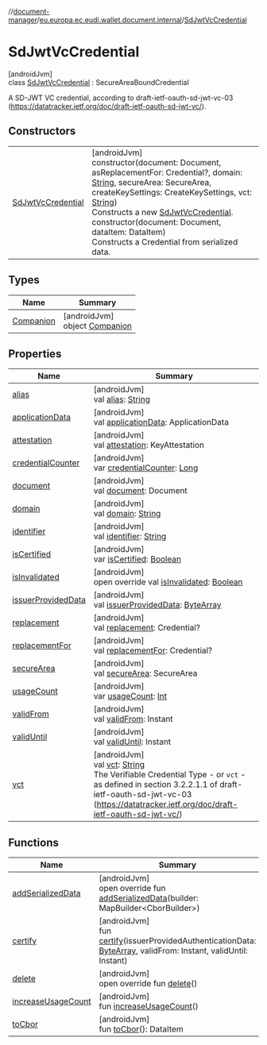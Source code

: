 //[document-manager](../../../index.md)/[eu.europa.ec.eudi.wallet.document.internal](../index.md)/[SdJwtVcCredential](index.md)

# SdJwtVcCredential

[androidJvm]\
class [SdJwtVcCredential](index.md) : SecureAreaBoundCredential

A SD-JWT VC credential, according to draft-ietf-oauth-sd-jwt-vc-03 (https://datatracker.ietf.org/doc/draft-ietf-oauth-sd-jwt-vc/).

## Constructors

| | |
|---|---|
| [SdJwtVcCredential](-sd-jwt-vc-credential.md) | [androidJvm]<br>constructor(document: Document, asReplacementFor: Credential?, domain: [String](https://kotlinlang.org/api/latest/jvm/stdlib/kotlin/-string/index.html), secureArea: SecureArea, createKeySettings: CreateKeySettings, vct: [String](https://kotlinlang.org/api/latest/jvm/stdlib/kotlin/-string/index.html))<br>Constructs a new [SdJwtVcCredential](index.md).<br>constructor(document: Document, dataItem: DataItem)<br>Constructs a Credential from serialized data. |

## Types

| Name | Summary |
|---|---|
| [Companion](-companion/index.md) | [androidJvm]<br>object [Companion](-companion/index.md) |

## Properties

| Name | Summary |
|---|---|
| [alias](index.md#920612639%2FProperties%2F1351694608) | [androidJvm]<br>val [alias](index.md#920612639%2FProperties%2F1351694608): [String](https://kotlinlang.org/api/latest/jvm/stdlib/kotlin/-string/index.html) |
| [applicationData](index.md#-1471606521%2FProperties%2F1351694608) | [androidJvm]<br>val [applicationData](index.md#-1471606521%2FProperties%2F1351694608): ApplicationData |
| [attestation](index.md#-1818261217%2FProperties%2F1351694608) | [androidJvm]<br>val [attestation](index.md#-1818261217%2FProperties%2F1351694608): KeyAttestation |
| [credentialCounter](index.md#554104284%2FProperties%2F1351694608) | [androidJvm]<br>var [credentialCounter](index.md#554104284%2FProperties%2F1351694608): [Long](https://kotlinlang.org/api/latest/jvm/stdlib/kotlin/-long/index.html) |
| [document](index.md#-60990882%2FProperties%2F1351694608) | [androidJvm]<br>val [document](index.md#-60990882%2FProperties%2F1351694608): Document |
| [domain](index.md#-1465860651%2FProperties%2F1351694608) | [androidJvm]<br>val [domain](index.md#-1465860651%2FProperties%2F1351694608): [String](https://kotlinlang.org/api/latest/jvm/stdlib/kotlin/-string/index.html) |
| [identifier](index.md#2002686864%2FProperties%2F1351694608) | [androidJvm]<br>val [identifier](index.md#2002686864%2FProperties%2F1351694608): [String](https://kotlinlang.org/api/latest/jvm/stdlib/kotlin/-string/index.html) |
| [isCertified](index.md#1742040740%2FProperties%2F1351694608) | [androidJvm]<br>var [isCertified](index.md#1742040740%2FProperties%2F1351694608): [Boolean](https://kotlinlang.org/api/latest/jvm/stdlib/kotlin/-boolean/index.html) |
| [isInvalidated](index.md#1486877520%2FProperties%2F1351694608) | [androidJvm]<br>open override val [isInvalidated](index.md#1486877520%2FProperties%2F1351694608): [Boolean](https://kotlinlang.org/api/latest/jvm/stdlib/kotlin/-boolean/index.html) |
| [issuerProvidedData](index.md#1722101075%2FProperties%2F1351694608) | [androidJvm]<br>val [issuerProvidedData](index.md#1722101075%2FProperties%2F1351694608): [ByteArray](https://kotlinlang.org/api/latest/jvm/stdlib/kotlin/-byte-array/index.html) |
| [replacement](index.md#464338191%2FProperties%2F1351694608) | [androidJvm]<br>val [replacement](index.md#464338191%2FProperties%2F1351694608): Credential? |
| [replacementFor](index.md#-1482031966%2FProperties%2F1351694608) | [androidJvm]<br>val [replacementFor](index.md#-1482031966%2FProperties%2F1351694608): Credential? |
| [secureArea](index.md#573615911%2FProperties%2F1351694608) | [androidJvm]<br>val [secureArea](index.md#573615911%2FProperties%2F1351694608): SecureArea |
| [usageCount](index.md#-1617573909%2FProperties%2F1351694608) | [androidJvm]<br>var [usageCount](index.md#-1617573909%2FProperties%2F1351694608): [Int](https://kotlinlang.org/api/latest/jvm/stdlib/kotlin/-int/index.html) |
| [validFrom](index.md#-1195796261%2FProperties%2F1351694608) | [androidJvm]<br>val [validFrom](index.md#-1195796261%2FProperties%2F1351694608): Instant |
| [validUntil](index.md#-493698665%2FProperties%2F1351694608) | [androidJvm]<br>val [validUntil](index.md#-493698665%2FProperties%2F1351694608): Instant |
| [vct](vct.md) | [androidJvm]<br>val [vct](vct.md): [String](https://kotlinlang.org/api/latest/jvm/stdlib/kotlin/-string/index.html)<br>The Verifiable Credential Type - or `vct` - as defined in section 3.2.2.1.1 of draft-ietf-oauth-sd-jwt-vc-03 (https://datatracker.ietf.org/doc/draft-ietf-oauth-sd-jwt-vc/) |

## Functions

| Name | Summary |
|---|---|
| [addSerializedData](add-serialized-data.md) | [androidJvm]<br>open override fun [addSerializedData](add-serialized-data.md)(builder: MapBuilder&lt;CborBuilder&gt;) |
| [certify](index.md#1121961381%2FFunctions%2F1351694608) | [androidJvm]<br>fun [certify](index.md#1121961381%2FFunctions%2F1351694608)(issuerProvidedAuthenticationData: [ByteArray](https://kotlinlang.org/api/latest/jvm/stdlib/kotlin/-byte-array/index.html), validFrom: Instant, validUntil: Instant) |
| [delete](index.md#-1693609216%2FFunctions%2F1351694608) | [androidJvm]<br>open override fun [delete](index.md#-1693609216%2FFunctions%2F1351694608)() |
| [increaseUsageCount](index.md#-1162412471%2FFunctions%2F1351694608) | [androidJvm]<br>fun [increaseUsageCount](index.md#-1162412471%2FFunctions%2F1351694608)() |
| [toCbor](index.md#-2144436964%2FFunctions%2F1351694608) | [androidJvm]<br>fun [toCbor](index.md#-2144436964%2FFunctions%2F1351694608)(): DataItem |
